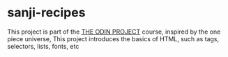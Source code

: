 # sanji-recipes

This project is part of the [THE ODIN PROJECT](https://www.theodinproject.com/) course, inspired by the one piece universe, This project introduces the basics of HTML, such as tags, selectors, lists, fonts, etc
